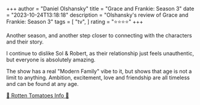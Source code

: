 +++
author = "Daniel Olshansky"
title = "Grace and Frankie: Season 3"
date = "2023-10-24T13:18:18"
description = "Olshansky's review of Grace and Frankie: Season 3"
tags = [
    "tv",
]
rating = "⭐⭐⭐⭐"
+++

Another season, and another step closer to connecting with the characters and their story.

I continue to dislike Sol & Robert, as their relationship just feels unauthentic, but everyone is absolutely amazing.

The show has a real "Modern Family" vibe to it, but shows that age is not a limit to anything. Ambition, excitement, love and friendship are all timeless and can be found at any age.

[🍅 Rotten Tomatoes Info 🍅](https://www.rottentomatoes.com/tv/grace_and_frankie/s03)

